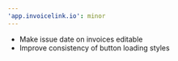 ```yaml
---
'app.invoicelink.io': minor
---
```


- Make issue date on invoices editable
- Improve consistency of button loading styles
